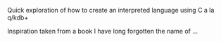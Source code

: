 Quick exploration of how to create an interpreted language using C a la q/kdb+
 
 Inspiration taken from a book I have long forgotten the name of ...
